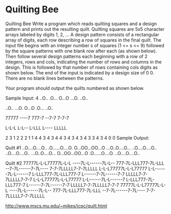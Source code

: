 # Quilting Bee     
Quilting Bee
Write a program which reads quilting squares and a design pattern and prints out the resulting quilt. Quilting squares are 5x5 character arrays labeled by digits 1, 2, ... A design pattern consists of a rectangular array of digits, each row describing a row of squares in the final quilt.
The input file begins with an integer number s of squares (1 <= s <= 9) followed by the square patterns with one blank row after each (as shown below). Then follow several design patterns each beginning with a row of 2 integers, rows and cols, indicating the number of rows and columns in the design. This is followed by that number of rows containing cols digits as shown below. The end of the input is indicated by a design size of 0 0. There are no blank lines between the patterns.

Your program should output the quilts numbered as shown below.

Sample Input:
4
..O..
.O...
O...O
...O.
..O..

..O..
...O.
O...O
.O...
..O..

77777
----7
777-7
--7-7
7-7-7

L-L-L
L-L--
L-LLL
L----
LLLLL

2 3
1 2 2
2 1 1
4 4
3 4 3 4
4 3 4 3
4 3 4 3
3 4 3 4
0 0
Sample Output:

Quilt #1
..O....O....O..
.O......O....O.
O...OO...OO...O
...O..O....O...
..O....O....O..
..O....O....O..
...O..O....O...
O...OO...OO...O
.O......O....O.
..O....O....O..

Quilt #2
77777L-L-L77777L-L-L
----7L-L------7L-L--
777-7L-LLL777-7L-LLL
--7-7L------7-7L----
7-7-7LLLLL7-7-7LLLLL
L-L-L77777L-L-L77777
L-L------7L-L------7
L-LLL777-7L-LLL777-7
L------7-7L------7-7
LLLLL7-7-7LLLLL7-7-7
L-L-L77777L-L-L77777
L-L------7L-L------7
L-LLL777-7L-LLL777-7
L------7-7L------7-7
LLLLL7-7-7LLLLL7-7-7
77777L-L-L77777L-L-L
----7L-L------7L-L--
777-7L-LLL777-7L-LLL
--7-7L------7-7L----
7-7-7LLLLL7-7-7LLLLL


http://www.mscs.mu.edu/~mikes/icpc/quilt.html       
